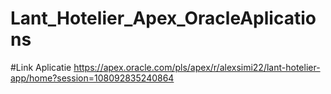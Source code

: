 # Lant_Hotelier_Apex_OracleAplications

#Link Aplicatie
https://apex.oracle.com/pls/apex/r/alexsimi22/lant-hotelier-app/home?session=108092835240864
